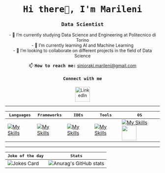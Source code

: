 <!-- ## Hi there 👋
My name is Marileni -->

<h1 align="center"><samp>Hi there👋, I'm Marileni </samp></h1>
<h3 align="center"><samp>Data Scientist</samp></h3>

<p align="center">
- 🔭 I’m currently studying Data Science and Engineering at Politecnico di Torino <br>
- 🌱 I’m currently learning AI and Machine Learning <br>
- 👯 I’m looking to collaborate on different projects in the field of Data Science <br>
</p>
<!-- <p align="center"> <img src="https://komarev.com/ghpvc/?username=eva-chris&label=Profile%20views&color=0e75b6&style=flat" alt="eva-chris" /> </p>-->

<!-- 
<p align="center">
<img align="center" src="https://mir-s3-cdn-cf.behance.net/project_modules/disp/601014116770475.6068beff4640a.gif" alt="coding" width="45%" border="0" style="max-width: 100%;">
</p>
-->

<p align="center">
📫 <b><samp>How to reach me:</b> <a href = "mailto: sinioraki.marileni@gmail.com">sinioraki.marileni@gmail.com</samp></a>
<!-- <br>😄 <samp><b>Pronouns:</b> she/her </samp> -->
</p>

<h4 align="center"><samp>Connect with me</samp></h4>
<p align="center">
  <a href="www.linkedin.com/in/marileni-sinioraki">
    <img alt="LinkedIn" title="LinkedIn" height="48" width="48" src="https://github.com/Eva-Chris/Eva-Chris/assets/25487874/360281e6-5055-49a0-b514-617a91776ba9"></a>
<!--   <a href="https://www.discord.com/users/_paracosm">
    <img alt="Discord" title="Discord" height="48" width="48" src="https://github.com/Eva-Chris/Eva-Chris/assets/25487874/ba7a7fb5-fe94-44e8-9962-a54269172b4e"></a>
  <a href="https://steamcommunity.com/id/paracosm_/">
    <img alt="Steam" title="Steam" height="48" width="48" src="https://github.com/Eva-Chris/Eva-Chris/assets/25487874/d1fd92b1-4df6-4974-adaa-71f1e9fadd31"></a>
  <a href="https://www.goodreads.com/user/show/85504188-paracosm">
    <img alt="Goodreads" title="Goodreads" height="48" width="48" src="https://github.com/Eva-Chris/Eva-Chris/assets/25487874/51b5bfce-22c0-4120-81a4-9ca6cddff392"></a>
  <a href="https://open.spotify.com/user/prpnyh226d2judbq0fnpzgod2?si=4e3188c246294181">
    <img alt="Spotify" title="Spotify" height="48" width="48" src="https://cdn.simpleicons.org/spotify"></a> -->
</p>


<hr>

| <samp>Languages</samp> | <samp>Frameworks</samp>  | <samp>IDEs</samp>  | <samp>Tools</samp> | <samp>OS</samp>
| ------------- | ------------- | -------------  | ------------- | ------------- |
| [![My Skills](https://skillicons.dev/icons?i=html,css,py,js,ts,java,cpp,c&perline=4)](https://skillicons.dev) | [![My Skills](https://skillicons.dev/icons?i=angular,flask)](https://skillicons.dev)  | [![My Skills](https://skillicons.dev/icons?i=vscode,eclipse)](https://skillicons.dev)  | [![My Skills](https://skillicons.dev/icons?i=figma,git,postman)](https://skillicons.dev) | [![My Skills](https://skillicons.dev/icons?i=linux)](https://skillicons.dev) <img src="https://github.com/Eva-Chris/Eva-Chris/assets/25487874/c807cb7b-4d26-4149-b9ce-74eaf85799c6" width="48px"> |


<hr>

| <samp>Joke of the day</samp> | <samp>Stats</samp> |
| ------------- | -------------  |
| ![Jokes Card](https://readme-jokes.vercel.app/api?theme=radical) | ![Anurag's GitHub stats](https://github-readme-stats.vercel.app/api?username=Marileni&show_icons=true&theme=radical) |

<!--
**Marileni/Marileni** is a ✨ _special_ ✨ repository because its `README.md` (this file) appears on your GitHub profile.

Here are some ideas to get you started:
- 🤔 I’m looking for help with ...
- 💬 Ask me about ...
- 📫 How to reach me: ...
- 😄 Pronouns: ...
- ⚡ Fun fact: ...

-->
